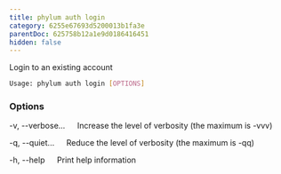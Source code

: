 ```yaml
---
title: phylum auth login
category: 6255e67693d5200013b1fa3e
parentDoc: 625758b12a1e9d0186416451
hidden: false
---
```


Login to an existing account

```sh
Usage: phylum auth login [OPTIONS]
```

### Options

-v, --verbose...
&emsp; Increase the level of verbosity (the maximum is -vvv)

-q, --quiet...
&emsp; Reduce the level of verbosity (the maximum is -qq)

-h, --help
&emsp; Print help information
